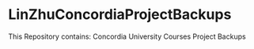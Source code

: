 LinZhuConcordiaProjectBackups
=====================

This Repository contains:
Concordia University Courses Project Backups
